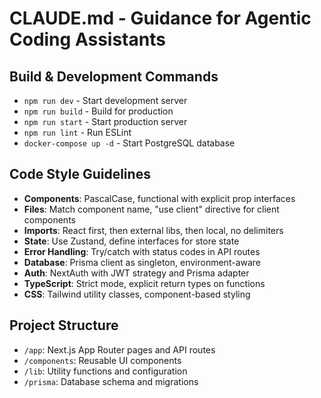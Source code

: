 # CLAUDE.md - Guidance for Agentic Coding Assistants

## Build & Development Commands
- `npm run dev` - Start development server
- `npm run build` - Build for production
- `npm run start` - Start production server
- `npm run lint` - Run ESLint
- `docker-compose up -d` - Start PostgreSQL database

## Code Style Guidelines
- **Components**: PascalCase, functional with explicit prop interfaces
- **Files**: Match component name, "use client" directive for client components
- **Imports**: React first, then external libs, then local, no delimiters
- **State**: Use Zustand, define interfaces for store state
- **Error Handling**: Try/catch with status codes in API routes
- **Database**: Prisma client as singleton, environment-aware
- **Auth**: NextAuth with JWT strategy and Prisma adapter
- **TypeScript**: Strict mode, explicit return types on functions
- **CSS**: Tailwind utility classes, component-based styling

## Project Structure
- `/app`: Next.js App Router pages and API routes
- `/components`: Reusable UI components
- `/lib`: Utility functions and configuration
- `/prisma`: Database schema and migrations